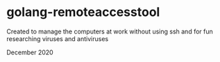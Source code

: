 # golang-remoteaccesstool
Created to manage the computers at work without using ssh and for fun researching viruses and antiviruses

December 2020 

